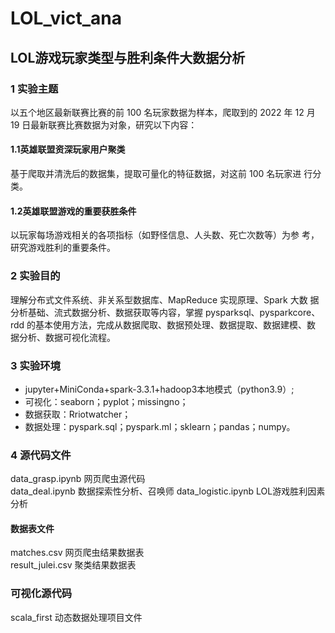 # LOL_vict_ana
## LOL游戏玩家类型与胜利条件大数据分析
### 1 实验主题 <br>
以五个地区最新联赛比赛的前 100 名玩家数据为样本，爬取到的 2022 年
12 月 19 日最新联赛比赛数据为对象，研究以下内容：<br>
#### 1.1英雄联盟资深玩家用户聚类 <br>
基于爬取并清洗后的数据集，提取可量化的特征数据，对这前 100 名玩家进
行分类。<br>
#### 1.2英雄联盟游戏的重要获胜条件 <br>
以玩家每场游戏相关的各项指标（如野怪信息、人头数、死亡次数等）为参
考，研究游戏胜利的重要条件。<br>
###  2 实验目的 <br>
理解分布式文件系统、非关系型数据库、MapReduce 实现原理、Spark 大数
据分析基础、流式数据分析、数据获取等内容，掌握 pysparksql、pysparkcore、<br>
rdd 的基本使用方法，完成从数据爬取、数据预处理、数据提取、数据建模、数
据分析、数据可视化流程。<br>
###  3 实验环境 <br>
- jupyter+MiniConda+spark-3.3.1+hadoop3本地模式（python3.9）; <br>
- 可视化：seaborn；pyplot；missingno；<br>
- 数据获取：Rriotwatcher；<br>
- 数据处理：pyspark.sql；pyspark.ml；sklearn；pandas；numpy。<br>
### 4 源代码文件
data_grasp.ipynb    网页爬虫源代码<br>
data_deal.ipynb    数据探索性分析、召唤师
data_logistic.ipynb LOL游戏胜利因素分析
#### 数据表文件
matches.csv    网页爬虫结果数据表<br>
result_julei.csv    聚类结果数据表

### 可视化源代码
scala_first    动态数据处理项目文件
